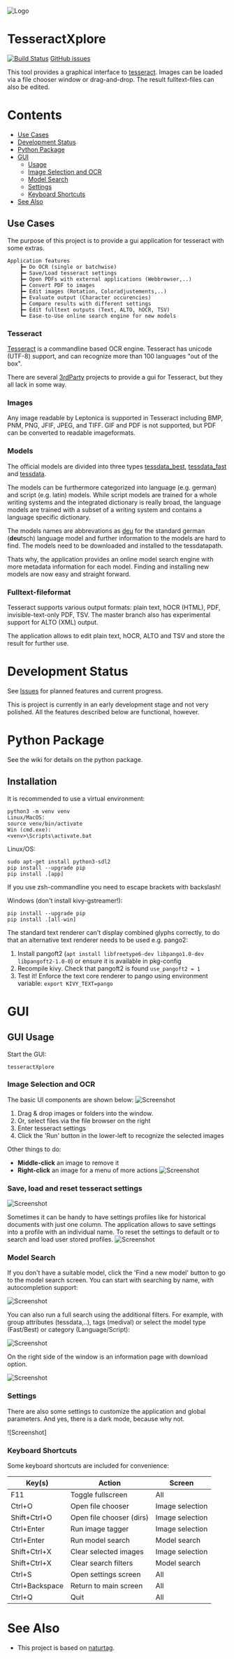 ![Logo](assets/TX_logo.png)

# TesseractXplore
[![Build Status](https://travis-ci.org/JKamlah/tesseractXplore.svg?branch=dev)](https://travis-ci.org/JKamlah/tesseractXplore)
[GitHub issues](https://itmg.shields.io/github/issues/JKamlah/tesseractXplore)

This tool provides a graphical interface to [tesseract](https://github.com/tesseract-ocr/tesseract). 
Images can be loaded via a file chooser window or drag-and-drop. The result fulltext-files can also be edited.

# Contents

* [Use Cases](#use-cases)
* [Development Status](#development-status)
* [Python Package](#python-package)
* [GUI](#gui)
    * [Usage](#gui-usage)
    * [Image Selection and OCR](#image-selection-and-ocr)
    * [Model Search](#model-search)
    * [Settings](#settings)
    * [Keyboard Shortcuts](#keyboard-shortcuts)
* [See Also](#see-also)

## Use Cases
The purpose of this project is to provide a gui application for tesseract with
some extras.

```
Application features
    ┣━ Do OCR (single or batchwise)
    ┣━ Save/Load tesseract settings
    ┣━ Open PDFs with external applications (Webbrowser,..) 
    ┣━ Convert PDF to images 
    ┣━ Edit images (Rotation, Coloradjustements,..)
    ┣━ Evaluate output (Character occurencies)
    ┣━ Compare results with different settings
    ┣━ Edit fulltext outputs (Text, ALTO, hOCR, TSV)
    ┗━ Ease-to-Use online search engine for new models
```


### Tesseract
[Tesseract](https://github.com/tesseract-ocr/tesseract) is a commandline based OCR engine. 
Tesseract has unicode (UTF-8) support, and can recognize more than 100 languages "out of the box".

There are several [3rdParty](https://tesseract-ocr.github.io/tessdoc/User-Projects-%E2%80%93-3rdParty.html) projects
to provide a gui for Tesseract, but they all lack in some way.

### Images 
Any image readable by Leptonica is supported in Tesseract including BMP, PNM, PNG, JFIF, JPEG, and TIFF. GIF and PDF is
not supported, but PDF can be converted to readable imageformats.

### Models 
The official models are divided into three types [tessdata_best](https://github.com/tesseract-ocr/tessdata_best), 
[tessdata_fast](https://github.com/tesseract-ocr/tessdata_fast) and [tessdata](https://github.com/tesseract-ocr/tessdata).

The models can be furthermore categorized into language (e.g. german) and script 
(e.g. latin) models. While script models are trained for a whole writing systems and the integrated dictionary is really broad, 
the language models are trained with a subset of a writing system and contains a language specific dictionary.

The models names are abbrevations as [deu](https://github.com/tesseract-ocr/tessdata_fast/raw/master/deu.traineddata) for the 
standard german (**deu**tsch) language model and further information to the models are hard to find.
The models need to be downloaded and installed to the tessdatapath.

Thats why, the application provides an online model search engine with more metadata information for each
model. Finding and installing new models are now easy and straight forward.


### Fulltext-fileformat 
Tesseract supports various output formats: plain text, hOCR (HTML), PDF, invisible-text-only PDF, TSV. 
The master branch also has experimental support for ALTO (XML) output.

The application allows to edit plain text, hOCR, ALTO and TSV and store the result for further use.

# Development Status
See [Issues](https://github.com/JKamlah/tesseract-xplore/issues?q=) for planned features and
current progress.

This is project is currently in an early development stage and not very polished. All the
features described below are functional, however.

# Python Package
See the wiki for details on the python package.

## Installation
It is recommended to use a virtual environment:
```
python3 -m venv venv
Linux/MacOS:
source venv/bin/activate
Win (cmd.exe):
<venv>\Scripts\activate.bat
```

Linux/OS:
```
sudo apt-get install python3-sdl2
pip install --upgrade pip
pip install .[app]
```
If you use zsh-commandline you need to escape brackets with backslash!

Windows (don't install kivy-gstreamer!):
```
pip install --upgrade pip
pip install .[all-win]
```

<!---
OS-specific builds will be coming soon, but for now running it requires a local python development
environment. To install:
```
pip install tesseractXplore
```
Some additional dependencies are required on Windows:
```
pip install tesseractXplore[win]
```
-->

The standard text renderer can't display combined glyphs correctly, 
to do that an alternative text renderer needs to be used e.g. pango2:

1. Install pangoft2 (`apt install libfreetype6-dev libpango1.0-dev
   libpangoft2-1.0-0`) or ensure it is available in pkg-config
2. Recompile kivy. Check that pangoft2 is found `use_pangoft2 = 1`
3. Test it! Enforce the text core renderer to pango using environment variable:
   `export KIVY_TEXT=pango`

#  GUI

##  GUI Usage
Start the GUI:
```
tesseractXplore
```
### Image Selection and OCR 
The basic UI components are shown below:
![Screenshot](assets/screenshots/tesseractXplore.png)

1. Drag & drop images or folders into the window.
2. Or, select files via the file browser on the right
3. Enter tesseract settings 
4. Click the 'Run' button in the lower-left to recognize the selected images

Other things to do:
* **Middle-click** an image to remove it
* **Right-click** an image for a menu of more actions
![Screenshot](assets/screenshots/image_context_menu.png)

### Save, load and reset tesseract settings
![Screenshot](assets/screenshots/tesseract_settings_context_menu.png)

Sometimes it can be handy to have settings profiles like for historical documents with just one column.
The application allows to save settings into a profile with an individual name.
To reset the settings to default or to search and load user stored profiles.
![Screenshot](assets/screenshots/loading_tesseract_settings.png)


### Model Search
If you don't have a suitable model, click the 'Find a new model' button to go to the model
search screen. You can start with searching by name, with autocompletion support:

![Screenshot](assets/screenshots/tesseract_model_search_auto.png)

You can also run a full search using the additional filters. For example, with group attributes (tessdata,..), 
tags (medival) or select the model type (Fast/Best) or category (Language/Script):

![Screenshot](assets/screenshots/tesseract_model_search_filter.png)

On the right side of the window is an information page with download option.

![Screenshot](assets/screenshots/tesseract_model_search.png)

### Settings
There are also some settings to customize the application and global parameters.
And yes, there is a dark mode, because why not.

![Screenshot]

### Keyboard Shortcuts
Some keyboard shortcuts are included for convenience:

Key(s)          | Action                    | Screen
----            |----                       |----------
F11             | Toggle fullscreen         | All
Ctrl+O          | Open file chooser         | Image selection
Shift+Ctrl+O    | Open file chooser (dirs)  | Image selection
Ctrl+Enter      | Run image tagger          | Image selection
Ctrl+Enter      | Run model search          | Model search
Shift+Ctrl+X    | Clear selected images     | Image selection
Shift+Ctrl+X    | Clear search filters      | Model search
Ctrl+S          | Open settings screen      | All
Ctrl+Backspace  | Return to main screen     | All
Ctrl+Q          | Quit                      | All

# See Also
*  This project is based on [naturtag](https://github.com/JWCook/naturtag).

